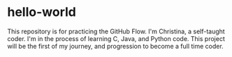 # hello-world
This repository is for practicing the GitHub Flow. 
I'm Christina, a self-taught coder. I'm in the process of learning C, Java, and Python code. This project will be the first of my journey, and progression to become a full time coder. 
